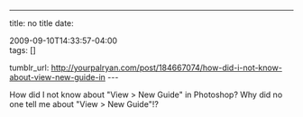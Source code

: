 ---
title: no title
date:

 2009-09-10T14:33:57-04:00  
tags:  []

tumblr_url:
http://yourpalryan.com/post/184667074/how-did-i-not-know-about-view-new-guide-in
\-\--

How did I not know about "View \> New Guide" in Photoshop? Why did no
one tell me about "View \> New Guide"!?
